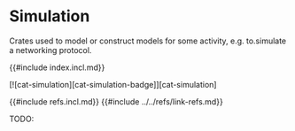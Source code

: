 # Simulation

Crates used to model or construct models for some activity, e.g. to.simulate a networking protocol.

{{#include index.incl.md}}

[![cat-simulation][cat-simulation-badge]][cat-simulation]

{{#include refs.incl.md}}
{{#include ../../refs/link-refs.md}}
<div class="hidden">
TODO:
</div>
